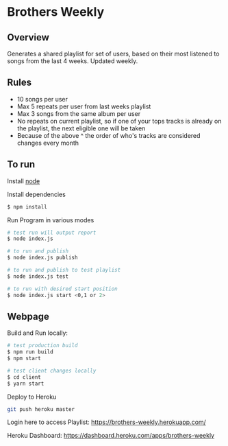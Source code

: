 # Brothers Weekly

## Overview
Generates a shared playlist for set of users, based on their most listened to songs from the last 4 weeks. Updated weekly.

## Rules
* 10 songs per user
* Max 5 repeats per user from last weeks playlist
* Max 3 songs from the same album per user
* No repeats on current playlist, so if one of your tops tracks is already on the playlist, the next eligible one will be taken
* Because of the above ^ the order of who's tracks are considered changes every month

## To run
Install [node](https://nodejs.org/en/download/)
 
Install dependencies

```bash
$ npm install
```

Run Program in various modes

```bash
# test run will output report
$ node index.js

# to run and publish
$ node index.js publish

# to run and publish to test playlist
$ node index.js test

# to run with desired start position
$ node index.js start <0,1 or 2>
```

## Webpage
Build and Run locally:

```bash
# test production build
$ npm run build
$ npm start

# test client changes locally
$ cd client
$ yarn start
```

Deploy to Heroku
```bash
git push heroku master
```

Login here to access Playlist: https://brothers-weekly.herokuapp.com/

Heroku Dashboard: https://dashboard.heroku.com/apps/brothers-weekly